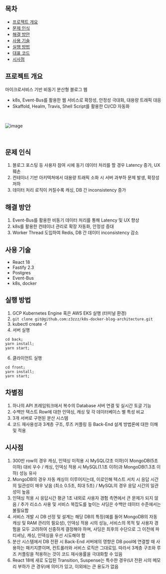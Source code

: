 ## 목차
* [프로젝트 개요](#프로젝트-개요)
* [문제 인식](#문제-인식)
* [해결 방안](#해결-방안)
* [사용 기술](#사용-기술)
* [실행 방법](#실행-방법)
* [대표 코드](#대표-코드)
* [시사점](#시사점)


## 프로젝트 개요
마이크로서비스 기반 비동기 분산형 블로그 웹
- k8s, Event-Bus를 활용한 웹 서비스로 확장성, 안정성 극대화, 대용량 트래픽 대응
- Skaffold, Healm, Travis, Shell Script를 활용한 CI/CD 자동화

<br />

![image](https://user-images.githubusercontent.com/91174156/198219510-fba71782-8412-4af3-b298-bc42a9bed60d.png)

<br />

## 문제 인식
1. 블로그 포스팅 등 사용자 참여 시에 동기 데이터 처리를 할 경우 Latency 증가, UX 훼손 
2. 컨테이너 기반 아키텍쳐에서 대용량 트래픽 소화 시 서버 과부하 문제 발생, 확장성 저하
3. 데이터 처리 로직이 커질수록 캐싱, DB 간 inconsistency 증가

## 해결 방안
1. Event-Bus를 활용한 비동기 데이터 처리를 통해 Latency 및 UX 향상
2. k8s를 활용한 컨테이너 관리로 확장 자동화, 안정성 증대
3. Worker Thread 도입하여 Redis, DB 간 데이터 inconsistency 감소

## 사용 기술
* React 18
* Fastify 2.3
* Postgres  
* Event-Bus
* k8s, docker
	
## 실행 방법
1. GCP Kubernetes Engine 혹은 AWS EKS 실행 (터미널 환경) 
2. `git clone git@github.com:z3zzz/k8s-docker-blog-architecture.git` 
3. kubectl create -f 
4. 서버 실행 

```terminal
cd back;
yarn install;
yarn start;
```
6. 클라이언트 실행

```terminal
cd front;
yarn install;
yarn start;
```

## 차별점
1. 하나의 API 프레임워크에서 복수의 Database 서버 연결 및 실시간 토글 기능
2. 수백만 텍스트 Row에 대한 인덱싱, 캐싱 및 각 데이터베이스 별 특성 비교 
3. 3개 서버로 구현된 분산 시스템
4. 코드 재사용성과 3계층 구조, 루즈 커플링 등 Back-End 설계 방법론에 대한 이해 및 적용


## 시사점
1. 300만 row의 경우 캐싱, 인덱싱 미적용 시 MySQL(2초 이하)이 MongoDB(5초 이하) 대비 우수 / 캐싱, 인덱싱 적용 시 MySQL(1.1초 이하)과 MongoDB(1.3초 이하) 성능 유사 
2. MongoDB의 경우 자동 캐싱이 이루어지는데, 이로인해 텍스트 서치 시 응답 시간의 일관성이 매우 낮음 (최소 0.5초, 최대 5초) / MySQL의 경우 응답 시간의 일관성이 높음
3. 인덱싱 적용 시 응답시간 평균 1초 내외로 사용자 경험 측면에서 큰 문제가 되지 않음 / 추가 리소스 사용 및 서비스 복잡도를 높이는 샤딩은 수백만 데이터 수준에서는 불필요함
4. 서비스 개발 시 DB 선정 및 설계는 해당 DB의 특징(예를 들어 MongoDB의 자동 캐싱 및 RAM 관리의 필요성), 인덱싱 적용 시의 성능, 서비스의 목적 및 사용자 경험을 모두 고려하여 신중하게 결정해야 하며, 샤딩은 최후의 수단으로 그 이전에 파티셔닝, 캐싱, 인덱싱을 우선 시도해야 함
5. 분산 시스템에서 DB 전환 시 Back-End 서버에의 영향은 DB pool에 연결할 때 사용하는 패키지뿐이며, 컨트롤러와 서비스 로직은 그대로임. 따라서 3계층 구조와 루즈 커플링을 적용하는 것이 코드 재사용률을 극대화할 수 있음
6. React 18에 새로 도입된 Transition, Suspense는 특수한 경우(UI 전환 시의 메모리 부하가 큰 경우)에 의미가 있고, 이외에는 큰 용도가 없음

